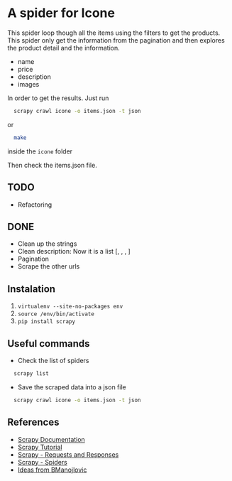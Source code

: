 # A spider for Icone 

This spider loop though all the items using the filters to get the products.
This spider only get the information from the pagination and then explores the product
detail and the information.

- name
- price
- description
- images

In order to get the results. Just run 

```bash
  scrapy crawl icone -o items.json -t json
```

or 

```bash
  make
```

inside the `icone` folder

Then check the items.json file. 

## TODO
- Refactoring


## DONE
- Clean up the strings
- Clean description: Now it is a list [, , , ]
- Pagination
- Scrape the other urls 


## Instalation

1. `virtualenv --site-no-packages env`
2. `source /env/bin/activate`
3. `pip install scrapy`


## Useful commands

- Check the list of spiders

```bash
  scrapy list
```


- Save the scraped data into a json file

```bash
  scrapy crawl icone -o items.json -t json
```


## References

- [Scrapy Documentation](http://doc.scrapy.org/en/0.14/index.html)
- [Scrapy Tutorial](http://readthedocs.org/docs/scrapy/en/0.14/intro/tutorial.html)
- [Scrapy - Requests and Responses](http://readthedocs.org/docs/scrapy/en/0.14/topics/request-response.html)
- [Scrapy - Spiders](http://readthedocs.org/docs/scrapy/en/latest/topics/spiders.html)
- [Ideas from BManojlovic](http://pastie.org/3133918)
